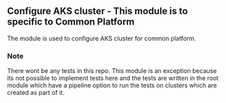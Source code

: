 ## Configure AKS cluster - This module is to specific to Common Platform
The module is used to configure AKS cluster for common platform.

### Note
There wont be any tests in this repo. This module is an exception because its not possible to implement tests here and the tests are written in the root module which have a pipeline option to run the tests on clusters which are created as part of it.
